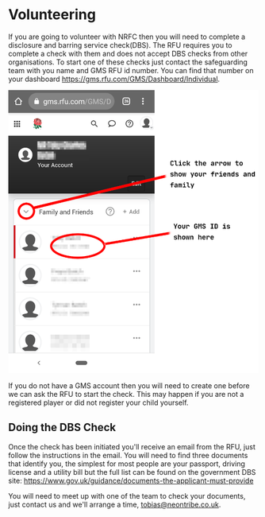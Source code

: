 # Volunteering

If you are going to volunteer with NRFC then you will need to complete a disclosure and barring service check(DBS).  The RFU requires you to complete a check with them and does not accept DBS checks from other organisations.  To start one of these checks just contact the safeguarding team with you name and GMS RFU id number. You can find that number on your dashboard https://gms.rfu.com/GMS/Dashboard/Individual.

![GMS Dashboard](GMS.png)

If you do not have a GMS account then you will need to create one before we can ask the RFU to start the check.  This may happen if you are not a registered player or did not register your child yourself.

## Doing the DBS Check

Once the check has been initiated you'll receive an email from the RFU, just follow the instructions in the email.  You will need to find three documents that identify you, the simplest for most people are your passport, driving license and a utility bill but the full list can be found on the government DBS site: https://www.gov.uk/guidance/documents-the-applicant-must-provide

You will need to meet up with one of the team to check your documents, just contact us and we'll arrange a time, tobias@neontribe.co.uk.
